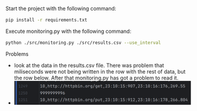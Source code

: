 Start the project with the following command:
```bash
pip install -r requirements.txt
```
Execute monitoring.py with the following command:
```bash
python ./src/monitoring.py ./src/results.csv --use_interval
```

Problems
- look at the data in the results.csv file. There was problem that miliseconds were not being written in the row with the rest of data, but the row below. After that monitoring.py has got a problem to read it.
- ![img.png](img.png)

